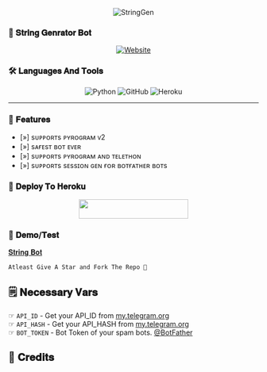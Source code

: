 <p align="center">
  <img src="https://te.legra.ph/file/0c13eb00aaba21dd2f541.jpg" alt="StringGen">
</p>

### 🥵 𝐒𝐭𝐫𝐢𝐧𝐠 𝐆𝐞𝐧𝐫𝐚𝐭𝐨𝐫 𝐁𝐨𝐭
  <p align="center"><a href="https://github.com/AnonymousR1025"><img alt="Website" src="https://img.shields.io/badge/𝐈 𝐙 𝐔 𝐌 𝐈-blue"></a></p>

### 🛠️ 𝐋𝐚𝐧𝐠𝐮𝐚𝐠𝐞𝐬 𝐀𝐧𝐝 𝐓𝐨𝐨𝐥𝐬

 <div align="center">

![Python](https://img.shields.io/badge/Python-3776AB?style=for-the-badge&logo=python&logoColor=white)
  ![GitHub](https://img.shields.io/badge/GitHub-100000?style=for-the-badge&logo=github&logoColor=white)
  ![Heroku](https://img.shields.io/badge/Heroku-430098?style=for-the-badge&logo=heroku&logoColor=white)

</div>

----
 
### 🤤 𝐅𝐞𝐚𝐭𝐮𝐫𝐞𝐬

- [»] sᴜᴩᴩᴏʀᴛs ᴩʏʀᴏɢʀᴀᴍ ᴠ2
- [»] sᴀғᴇsᴛ ʙᴏᴛ ᴇᴠᴇʀ
- [»] sᴜᴩᴩᴏʀᴛs ᴩʏʀᴏɢʀᴀᴍ ᴀɴᴅ ᴛᴇʟᴇᴛʜᴏɴ
- [»] sᴜᴩᴩᴏʀᴛs sᴇssɪᴏɴ ɢᴇɴ ғᴏʀ ʙᴏᴛғᴀᴛʜᴇʀ ʙᴏᴛs

### 🚀  𝐃𝐞𝐩𝐥𝐨𝐲 𝐓𝐨 𝐇𝐞𝐫𝐨𝐤𝐮
  
  <p align="center"><a href="https://heroku.com/deploy?template=https://github.com/AnonymousR1025/StringGenBot"> <img src="https://img.shields.io/badge/Deploy%20To%20Heroku-black?style=for-the-badge&logo=heroku" width="220" height="38.45"/></a></p>



### 🤖 𝐃𝐞𝐦𝐨/𝐓𝐞𝐬𝐭
  
  [𝐒𝐭𝐫𝐢𝐧𝐠 𝐁𝐨𝐭](https://telegram.me/IzumiTestBot)

```
Atleast Give A Star and Fork The Repo 🖤
```

## 🗒️ 𝐍𝐞𝐜𝐞𝐬𝐬𝐚𝐫𝐲 𝐕𝐚𝐫𝐬

☞ `API_ID` - Get your API_ID from [my.telegram.org](https://my.telegram.org/apps)<br>
☞ `API_HASH` - Get your API_HASH from [my.telegram.org](https://my.telegram.org/apps)<br>
☞ `BOT_TOKEN` - Bot Token of your spam bots. [@BotFather](https://t.me/BotFather)<br>


## 💖 𝐂𝐫𝐞𝐝𝐢𝐭𝐬
